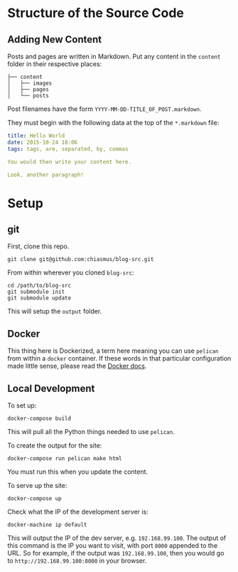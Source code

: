 # Structure of the Source Code

## Adding New Content

Posts and pages are written in Markdown. Put any content in the `content` folder in their respective places:

```
├── content
│   ├── images
│   ├── pages
│   └── posts

```

Post filenames have the form `YYYY-MM-DD-TITLE_OF_POST.markdown`.

They must begin with the following data at the top of the `*.markdown` file:

```yml
title: Hello World
date: 2015-10-24 18:06
tags: tags, are, separated, by, commas

You would then write your content here.

Look, another paragraph!
```

# Setup

## git

First, clone this repo.

```
git clone git@github.com:chiasmus/blog-src.git
```

From within wherever you cloned `blog-src`:

```
cd /path/to/blog-src
git submodule init
git submodule update
```

This will setup the `output` folder.

## Docker

This thing here is Dockerized, a term here meaning you can use `pelican` from
within a `docker` container. If these words in that particular configuration
made little sense, please read the [Docker docs](https://docs.docker.com).

## Local Development

To set up:

```
docker-compose build
```

This will pull all the Python things needed to use `pelican`.

To create the output for the site:

```
docker-compose run pelican make html
```

You must run this when you update the content.

To serve up the site:

```
docker-compose up
```

Check what the IP of the development server is:

```
docker-machine ip default
```

This will output the IP of the dev server, e.g. `192.168.99.100`.
The output of this command is the IP you want to visit, with port `8000` appended to the URL. So for example, if the output was `192.168.99.100`, then you would go to `http://192.168.99.100:8000` in your browser.



